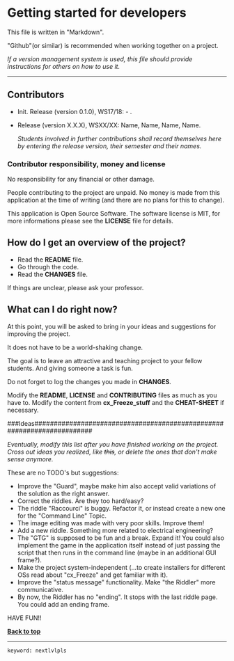 # Getting started for developers #

This file is written in "Markdown".

"Github"(or similar) is recommended when working together on a project.

*If a version management system is used, this file should provide instructions for 
others on how to use it.*
***

## Contributors ##
	
-	Init. Release (version 0.1.0), WS17/18: - .

-	Release (version X.X.X), WSXX/XX: Name, Name, Name, Name.
	
	*Students involved in further contributions shall record themselves here by 
	entering the release version, their semester and their names.*

	
### Contributor responsibility, money and license ###

No responsibility for any financial or other damage.

People contributing to the project are unpaid. 
No money is made from this application at the time of writing 
(and there are no plans for this to change).

This application is Open Source Software. The software license is MIT, for more 
informations please see the **LICENSE** file for details.	


## How do I get an overview of the project? ##

-	Read the **README** file.
-	Go through the code.
-	Read the **CHANGES** file.

If things are unclear, please ask your professor.


## What can I do right now? ##

At this point, you will be asked to bring in your ideas and suggestions for 
improving the project.

It does not have to be a world-shaking change.

The goal is to leave an attractive and teaching project to your fellow students.
And giving someone a task is fun.
  
Do not forget to log the changes you made in **CHANGES**.

Modify the **README**, **LICENSE** and **CONTRIBUTING** files as much as you have to.
Modify the content from **cx_Freeze_stuff** and the **CHEAT-SHEET** if necessary.

###Ideas#######################################################################

*Eventually, modify this list after you have finished working on the project. 
Cross out ideas you realized, like ~~this~~, or delete the ones that don't make 
sense anymore.*


These are no TODO's but suggestions:

-	Improve the "Guard", maybe make him also accept valid variations of the
	solution as the right answer.
- 	Correct the riddles. Are they too hard/easy?
-	The riddle "Raccourci" is buggy. Refactor it, or instead create a new one for the 
	"Command Line" Topic.
-	The image editing was made with very poor skills. Improve them!
- 	Add a new riddle. Something more related to electrical engineering?
- 	The "GTG" is supposed to be fun and a break. Expand it!
	You could also implement the game in the application itself instead of 
	just passing the script that then runs in the command line 
	(maybe in an additional GUI frame?).
- 	Make the project system-independent
	(...to create installers for different OSs read about "cx_Freeze" and get
	familiar with it).
- 	Improve the "status message" functionality. Make "the Riddler" more communicative.
-	By now, the Riddler has no "ending". It stops with the last riddle page. 
	You could add an ending frame.

HAVE FUN!!

**[Back to top](#getting-started-for-developers)**

***
	keyword: nextlvlpls